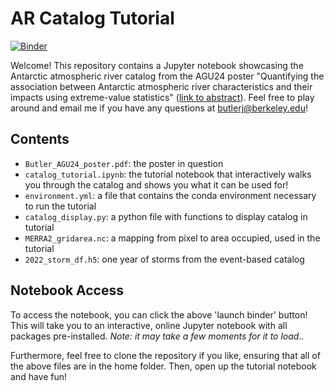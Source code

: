 # AR Catalog Tutorial

[![Binder](https://mybinder.org/badge_logo.svg)](https://mybinder.org/v2/gh/jbbutler/AR-Catalog-Tutorial/HEAD?labpath=catalog_tutorial.ipynb)

Welcome! This repository contains a Jupyter notebook showcasing the Antarctic atmospheric river catalog from the AGU24 poster "Quantifying the association between Antarctic atmospheric river characteristics and their impacts using extreme-value statistics" ([link to abstract](https://agu.confex.com/agu/agu24/meetingapp.cgi/Paper/1653296)). Feel free to play around and email me if you have any questions at butlerj@berkeley.edu!

## Contents
+ `Butler_AGU24_poster.pdf`: the poster in question
+ `catalog_tutorial.ipynb`: the tutorial notebook that interactively walks you through the catalog and shows you what it can be used for!
+ `environment.yml`: a file that contains the conda environment necessary to run the tutorial
+ `catalog_display.py`: a python file with functions to display catalog in tutorial
+ `MERRA2_gridarea.nc`: a mapping from pixel to area occupied, used in the tutorial
+ `2022_storm_df.h5`: one year of storms from the event-based catalog

## Notebook Access

To access the notebook, you can click the above 'launch binder' button! This will take you to an interactive, online Jupyter notebook with all packages pre-installed. *Note: it may take a few moments for it to load..*

Furthermore, feel free to clone the repository if you like, ensuring that all of the above files are in the home folder. Then, open up the tutorial notebook and have fun!

